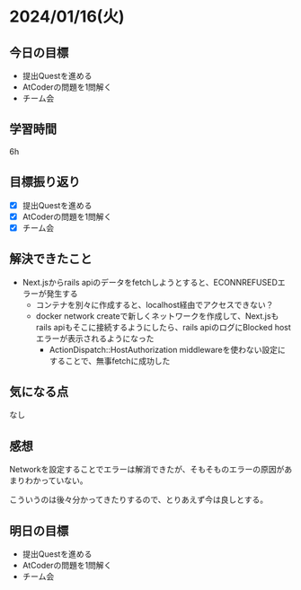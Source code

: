 # 2024/01/16(火)

## 今日の目標
* 提出Questを進める
* AtCoderの問題を1問解く
* チーム会

## 学習時間
6h

## 目標振り返り
* [x] 提出Questを進める
* [x] AtCoderの問題を1問解く
* [x] チーム会

## 解決できたこと
- Next.jsからrails apiのデータをfetchしようとすると、ECONNREFUSEDエラーが発生する
  - コンテナを別々に作成すると、localhost経由でアクセスできない？
  - docker network createで新しくネットワークを作成して、Next.jsもrails apiもそこに接続するようにしたら、rails apiのログにBlocked hostエラーが表示されるようになった
    - ActionDispatch::HostAuthorization middlewareを使わない設定にすることで、無事fetchに成功した

## 気になる点
なし

## 感想
Networkを設定することでエラーは解消できたが、そもそものエラーの原因があまりわかっていない。

こういうのは後々分かってきたりするので、とりあえず今は良しとする。

## 明日の目標
* 提出Questを進める
* AtCoderの問題を1問解く
* チーム会
